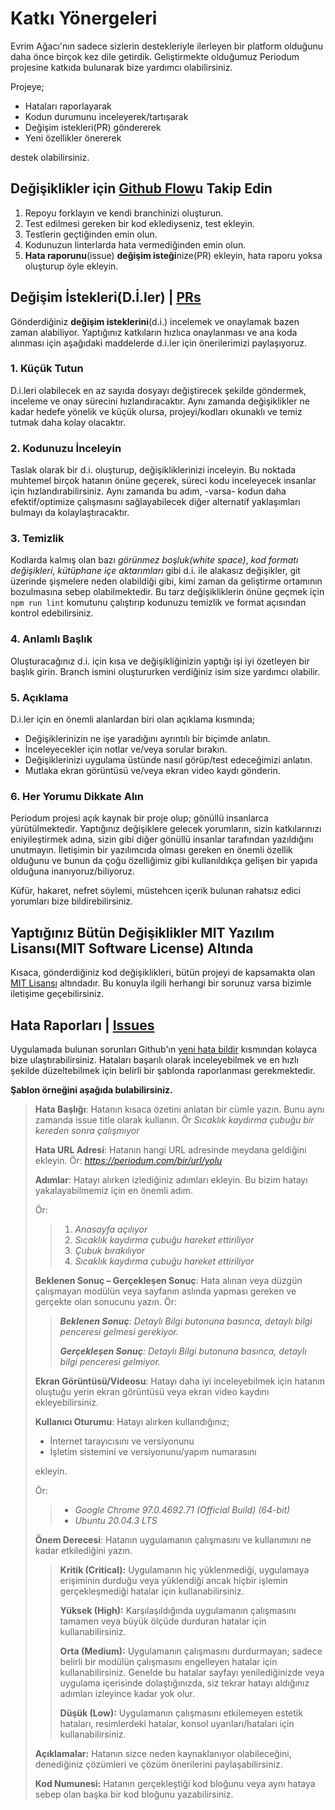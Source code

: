 # Katkı Yönergeleri

Evrim Ağacı'nın sadece sizlerin destekleriyle ilerleyen bir platform olduğunu daha önce birçok kez dile getirdik. Geliştirmekte olduğumuz Periodum projesine katkıda bulunarak bize yardımcı olabilirsiniz. 

Projeye;

- Hataları raporlayarak
- Kodun durumunu inceleyerek/tartışarak
- Değişim istekleri(PR) göndererek
- Yeni özellikler önererek

destek olabilirsiniz.

## Değişiklikler için [Github Flow](https://guides.github.com/introduction/flow/index.html)u Takip Edin

1. Repoyu forklayın ve kendi branchinizi oluşturun.
2. Test edilmesi gereken bir kod eklediyseniz, test ekleyin.
3. Testlerin geçtiğinden emin olun.
5. Kodunuzun linterlarda hata vermediğinden emin olun.
6. **Hata raporunu**(issue) **değişim isteği**nize(PR) ekleyin, hata raporu yoksa oluşturup öyle ekleyin.

## Değişim İstekleri(D.İ.ler) | [PRs](https://github.com/evrimagaci/periodum/pulls)

Gönderdiğiniz **değişim isteklerini**(d.i.) incelemek ve onaylamak bazen zaman alabiliyor. Yaptığınız katkıların hızlıca onaylanması ve ana koda alınması için aşağıdaki maddelerde d.i.ler için önerilerimizi paylaşıyoruz.

### **1. Küçük Tutun**

D.i.leri olabilecek en az sayıda dosyayı değiştirecek şekilde göndermek, inceleme ve onay sürecini hızlandıracaktır. Aynı zamanda değişiklikler ne kadar hedefe yönelik ve küçük olursa, projeyi/kodları okunaklı ve temiz tutmak daha kolay olacaktır.

### **2. Kodunuzu İnceleyin**
Taslak olarak bir d.i. oluşturup, değişikliklerinizi inceleyin. Bu noktada muhtemel birçok hatanın önüne geçerek, süreci kodu inceleyecek insanlar için hızlandırabilirsiniz. Aynı zamanda bu adım, -varsa- kodun daha efektif/optimize çalışmasını sağlayabilecek diğer alternatif yaklaşımları bulmayı da kolaylaştıracaktır.

### **3. Temizlik**

Kodlarda kalmış olan bazı *görünmez boşluk(white space)*, *kod formatı değişikleri*, *kütüphane içe aktarımları* gibi d.i. ile alakasız değişikler, git üzerinde şişmelere neden olabildiği gibi, kimi zaman da geliştirme ortamının bozulmasına sebep olabilmektedir. Bu tarz değişikliklerin önüne geçmek için `npm run lint` komutunu çalıştırıp kodunuzu temizlik ve format açısından kontrol edebilirsiniz.

### **4. Anlamlı Başlık**

Oluşturacağınız d.i. için kısa ve değişikliğinizin yaptığı işi iyi özetleyen bir başlık girin. Branch ismini oluştururken verdiğiniz isim size yardımcı olabilir.

### **5. Açıklama**

D.i.ler için en önemli alanlardan biri olan açıklama kısmında;

- Değişiklerinizin ne işe yaradığını ayrıntılı bir biçimde anlatın. 
- İnceleyecekler için notlar ve/veya sorular bırakın. 
- Değişiklerinizi uygulama üstünde nasıl görüp/test edeceğimizi anlatın.
- Mutlaka ekran görüntüsü ve/veya ekran video kaydı gönderin.

### **6. Her Yorumu Dikkate Alın**

Periodum projesi açık kaynak bir proje olup; gönüllü insanlarca yürütülmektedir. Yaptığınız değişiklere gelecek yorumların, sizin katkılarınızı eniyileştirmek adına, sizin gibi diğer gönüllü insanlar tarafından yazıldığını unutmayın. İletişimin bir yazılımcıda olması gereken en önemli özellik olduğunu ve bunun da çoğu özelliğimiz gibi kullanıldıkça gelişen bir yapıda olduğuna inanıyoruz/biliyoruz. 

Küfür, hakaret, nefret söylemi, müstehcen içerik bulunan rahatsız edici yorumları bize bildirebilirsiniz.

## Yaptığınız Bütün Değişiklikler MIT Yazılım Lisansı(MIT Software License) Altında

Kısaca, gönderdiğiniz kod değişiklikleri, bütün projeyi de kapsamakta olan [MIT Lisansı](http://choosealicense.com/licenses/mit/) altındadır. Bu konuyla ilgili herhangi bir sorunuz varsa bizimle iletişime geçebilirsiniz.

## Hata Raporları | [Issues](https://github.com/evrimagaci/periodum/issues)
Uygulamada bulunan sorunları Github'ın [yeni hata bildir](https://github.com/evrimagaci/periodum/issues/new) kısmından kolayca bize ulaştırabilirsiniz.
Hataları başarılı olarak inceleyebilmek ve en hızlı şekilde düzeltebilmek için belirli bir şablonda raporlanması gerekmektedir. 

**Şablon örneğini aşağıda bulabilirsiniz.**

>**Hata Başlığı**: Hatanın kısaca özetini anlatan bir cümle yazın. Bunu aynı zamanda issue title olarak kullanın. Ör *Sıcaklık kaydırma çubuğu bir kereden sonra çalışmıyor*
>
>**Hata URL Adresi**: Hatanın hangi URL adresinde meydana geldiğini ekleyin. Ör: *https://periodum.com/bir/url/yolu*
>
>**Adımlar**: Hatayı alırken izlediğiniz adımları ekleyin. Bu bizim hatayı yakalayabilmemiz için en önemli adım. 
>
>Ör:
>>1. *Anasayfa açılıyor*
>>2. *Sıcaklık kaydırma çubuğu hareket ettiriliyor*
>>3. *Çubuk bırakılıyor*
>>4. *Sıcaklık kaydırma çubuğu hareket ettiriliyor*
>
>**Beklenen Sonuç – Gerçekleşen Sonuç**: Hata alınan veya düzgün çalışmayan modülün veya sayfanın aslında yapması gereken ve gerçekte olan sonucunu yazın. 
Ör: 
>>***Beklenen Sonuç**: Detaylı Bilgi butonuna basınca, detaylı bilgi penceresi gelmesi gerekiyor.*
>>
>>***Gerçekleşen Sonuç**: Detaylı Bilgi butonuna basınca, detaylı bilgi penceresi gelmiyor.*
>
>**Ekran Görüntüsü/Videosu**: Hatayı daha iyi inceleyebilmek için hatanın oluştuğu yerin ekran görüntüsü veya ekran video kaydını ekleyebilirsiniz.
>
>**Kullanıcı Oturumu**: Hatayı alırken kullandığınız;
>- İnternet tarayıcısını ve versiyonunu
>- İşletim sistemini ve versiyonunu/yapım numarasını
>
>ekleyin.
>
>Ör: 
>>- *Google Chrome 97.0.4692.71 (Official Build) (64-bit)*
>>- *Ubuntu 20.04.3 LTS*
>
>**Önem Derecesi**: Hatanın uygulamanın çalışmasını ve kullanımını ne kadar etkilediğini yazın.
>
>>**Kritik (Critical):** Uygulamanın hiç yüklenmediği, uygulamaya erişiminin durduğu veya yüklendiği ancak hiçbir işlemin gerçekleşmediği hatalar için kullanabilirsiniz.
>>
>>**Yüksek (High):** Karşılaşıldığında uygulamanın çalışmasını tamamen veya büyük ölçüde durduran hatalar için kullanabilirsiniz.
>>
>>**Orta (Medium):** Uygulamanın çalışmasını durdurmayan; sadece belirli bir modülün çalışmasını engelleyen hatalar için kullanabilirsiniz. Genelde bu hatalar sayfayı yenilediğinizde veya uygulama içerisinde dolaştığınızda, siz tekrar hatayı aldığınız adımları izleyince kadar yok olur.
>>
>>**Düşük (Low):** Uygulamanın çalışmasını etkilemeyen estetik hataları, resimlerdeki hatalar, konsol uyarıları/hataları için kullanabilirsiniz.
>
>**Açıklamalar:** Hatanın sizce neden kaynaklanıyor olabileceğini, denediğiniz çözümleri ve çözüm önerilerini paylaşabilirsiniz.
>
>**Kod Numunesi:** Hatanın gerçekleştiği kod bloğunu veya aynı hataya sebep olan başka bir kod bloğunu yazabilirsiniz.
>
